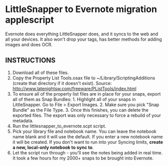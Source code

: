 LittleSnapper to Evernote migration applescript
===============================================
Evernote does everything LittleSnapper does, and it syncs to the web and all
your devices. It also won't drop your tags, has better methods for adding
images and does OCR.


INSTRUCTIONS
------------

1. Download all of these files. 
2. Copy the Property List Tools.osax file to ~/Library/ScriptingAdditions 
	 (create that directory if it doesn't exist).
	 Source: http://www.latenightsw.com/freeware/PListTools/index.html
3. To ensure all of the property list files are in place for your snaps,
   export all of them as Snap Bundles:
		1. Highlight all of your snaps in LittleSnapper. Go to File > Export Images.
		2. Make sure you pick "Snap Bundle" as the File Type.
		3. Once this finishes, you can delete the exported files. The export was
		   only necessary to force a rebuild of your metadata.
4. Run the littlesnapper\_to\_evernote.scpt script. 
5. Pick your library file and notebook name. You can leave the notebook
   name blank and it will use the default. If you enter a new notebook name
   it will be created. If you don't want to run into your Syncing limits, 
   __create a new, local-only notebook to sync to__.
6. Let the script run through - you'll see the notes being added in real time.
   It took a few hours for my 2000+ snaps to be brought into Evernote.